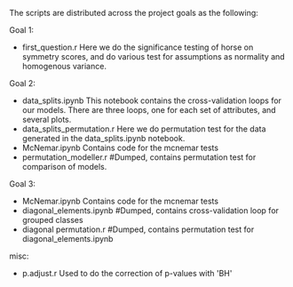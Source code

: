 

The scripts are distributed across the project goals as the following:

Goal 1:
- first_question.r 
    Here we do the significance testing of horse on symmetry scores, and do various test for assumptions as normality and homogenous variance. 

Goal 2:
- data_splits.ipynb
    This notebook contains the cross-validation loops for our models. There are three loops, one for each set of attributes, and several plots.
- data_splits_permutation.r
    Here we do permutation test for the data generated in the data_splits.ipynb notebook. 
- McNemar.ipynb
    Contains code for the mcnemar tests
- permutation_modeller.r
    #Dumped, contains permutation test for comparison of models. 


Goal 3:
- McNemar.ipynb
    Contains code for the mcnemar tests
- diagonal_elements.ipynb 
    #Dumped, contains cross-validation loop for grouped classes
- diagonal permutation.r
    #Dumped, contains permutation test for diagonal_elements.ipynb


misc:
- p.adjust.r
    Used to do the correction of p-values with 'BH'